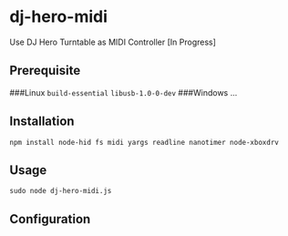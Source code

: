 # dj-hero-midi
Use DJ Hero Turntable as MIDI Controller
[In Progress]
## Prerequisite
###Linux
`build-essential`
`libusb-1.0-0-dev`
###Windows
...

## Installation

`npm install node-hid fs midi yargs readline nanotimer node-xboxdrv`

## Usage
`sudo node dj-hero-midi.js`

## Configuration
